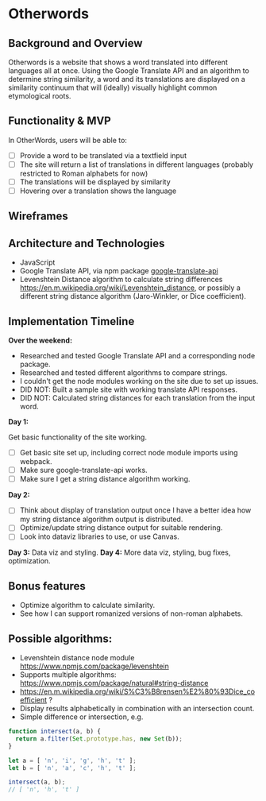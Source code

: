 # Otherwords

## Background and Overview
Otherwords is a website that shows a word translated into different
languages all at once. Using the Google Translate API and an algorithm
to determine string similarity, a word and its translations are displayed on a
similarity continuum that will (ideally) visually highlight common
etymological roots.

## Functionality & MVP
In OtherWords, users will be able to:
- [ ] Provide a word to be translated via a textfield input
- [ ] The site will return a list of translations in different languages
(probably restricted to Roman alphabets for now)
- [ ] The translations will be displayed by similarity
- [ ] Hovering over a translation shows the language

## Wireframes

## Architecture and Technologies
- JavaScript
- Google Translate API, via npm package [google-translate-api](https://github.com/matheuss/google-translate-api)
- Levenshtein Distance algorithm to calculate string differences https://en.m.wikipedia.org/wiki/Levenshtein_distance, or possibly a
different string distance algorithm (Jaro-Winkler, or Dice coefficient).

## Implementation Timeline
__Over the weekend:__
- Researched and tested Google Translate API and a corresponding node
 package.
- Researched and tested different algorithms to compare strings.
- I couldn't get the node modules working on the site due to set up issues.
- DID NOT: Built a sample site with working translate API responses.
- DID NOT: Calculated string distances for each translation from the input word.

__Day 1:__

Get basic functionality of the site working.
- [ ] Get basic site set up, including correct node module imports using
 webpack.
- [ ] Make sure google-translate-api works.
- [ ] Make sure I get a string distance algorithm working.

__Day 2:__

- [ ] Think about display of translation output once I have a
 better idea how my string distance algorithm output is distributed.
- [ ] Optimize/update string distance output for suitable rendering.
- [ ] Look into dataviz libraries to use, or use Canvas.

__Day 3:__ Data viz and styling.
__Day 4:__ More data viz, styling, bug fixes, optimization.

## Bonus features
- Optimize algorithm to calculate similarity.
- See how I can support romanized versions of non-roman alphabets.

## Possible algorithms:
- Levenshtein distance node module https://www.npmjs.com/package/levenshtein
- Supports multiple algorithms: https://www.npmjs.com/package/natural#string-distance
- https://en.m.wikipedia.org/wiki/S%C3%B8rensen%E2%80%93Dice_coefficient ?
- Display results alphabetically in combination with an intersection count.
- Simple difference or intersection, e.g.

```javascript
function intersect(a, b) {
  return a.filter(Set.prototype.has, new Set(b));
}

let a = [ 'n', 'i', 'g', 'h', 't' ];
let b = [ 'n', 'a', 'c', 'h', 't' ];

intersect(a, b);
// [ 'n', 'h', 't' ]
```
